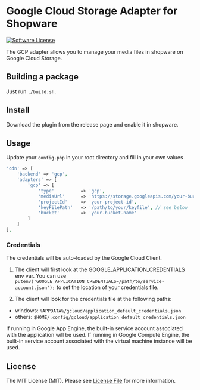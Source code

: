 # Google Cloud Storage Adapter for Shopware

[![Software License](https://img.shields.io/badge/license-MIT-brightgreen.svg?style=flat-square)](LICENSE.md)

The GCP adapter allows you to manage your media files in shopware on Google Cloud Storage.

## Building a package

Just run `./build.sh`.

## Install

Download the plugin from the release page and enable it in shopware.

## Usage

Update your `config.php` in your root directory and fill in your own values

```php
'cdn' => [
    'backend' => 'gcp',
    'adapters' => [
        'gcp' => [
            'type'          => 'gcp',
            'mediaUrl'      => 'https://storage.googleapis.com/your-bucket-name/',
            'projectId'     => 'your-project-id',
            'keyFilePath'   => '/path/to/your/keyfile', // see below
            'bucket'        => 'your-bucket-name'
        ]
    ]
],
```

### Credentials

The credentials will be auto-loaded by the Google Cloud Client.

1. The client will first look at the GOOGLE_APPLICATION_CREDENTIALS env var.
   You can use ```putenv('GOOGLE_APPLICATION_CREDENTIALS=/path/to/service-account.json');``` to set the location of your credentials file.

2. The client will look for the credentials file at the following paths:

- windows: `%APPDATA%/gcloud/application_default_credentials.json`
- others: `$HOME/.config/gcloud/application_default_credentials.json`

If running in Google App Engine, the built-in service account associated with the application will be used.
If running in Google Compute Engine, the built-in service account associated with the virtual machine instance will be used.

## License

The MIT License (MIT). Please see [License File](LICENSE) for more information.
